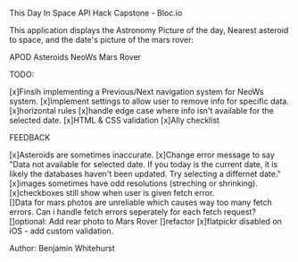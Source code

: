 This Day In Space
API Hack Capstone - Bloc.io

This application displays the Astronomy Picture of the day, Nearest asteroid to space, and the date's picture of the mars rover: 

APOD
Asteroids NeoWs
Mars Rover

TODO: 

[x]Finsih implementing a Previous/Next navigation system for NeoWs system.
[x]Implement settings to allow user to remove info for specific data.
[x]horizontal rules 
[x]handle edge case where info isn't available for the selected date.
[x]HTML & CSS validation 
[x]Ally checklist 

FEEDBACK

[x]Asteroids are sometimes inaccurate.
[x]Change error message to say "Data not available for selected date. If you today is the current date, it is likely the databases haven't been updated. Try selecting a differnet date."
[x]images sometimes have odd resolutions (streching or shrinking).
[x]checkboxes still show when user is given fetch error.  
[]Data for mars photos are unreliable which causes way too many fetch errors. Can i handle fetch errors seperately for each fetch request? 
[]optional: Add rear photo to Mars Rover
[]refactor
[x]flatpickr disabled on iOS - add custom validation. 


Author: Benjamin Whitehurst 